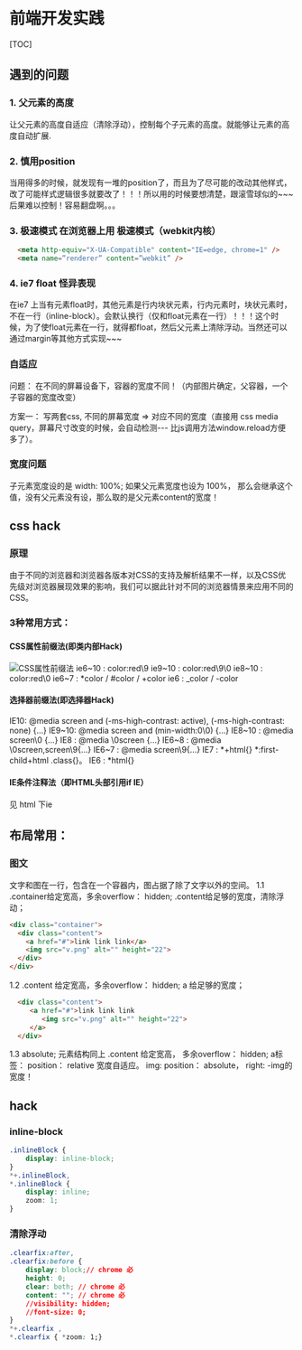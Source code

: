 # 前端开发实践

[TOC]

## 遇到的问题
### 1. 父元素的高度
让父元素的高度自适应（清除浮动），控制每个子元素的高度。就能够让元素的高度自动扩展.

### 2. 慎用position
当用得多的时候，就发现有一堆的position了，而且为了尽可能的改动其他样式，改了可能样式逻辑很多就要改了！！！所以用的时候要想清楚，跟滚雪球似的~~~ 后果难以控制！容易翻盘啊。。。

###  3. 极速模式 在浏览器上用 极速模式（webkit内核）

  ```html
    <meta http-equiv="X-UA-Compatible" content="IE=edge, chrome=1" />
    <meta name=”renderer” content=”webkit” />
  ```

### 4. ie7 float 怪异表现
在ie7 上当有元素float时，其他元素是行内块状元素，行内元素时，块状元素时，不在一行（inline-block）。会默认换行（仅和float元素在一行）！！！这个时候，为了使float元素在一行，就得都float，然后父元素上清除浮动。当然还可以通过margin等其他方式实现~~~

### 自适应
问题： 在不同的屏幕设备下，容器的宽度不同！（内部图片确定，父容器，一个子容器的宽度改变）

方案一： 写两套css, 不同的屏幕宽度 => 对应不同的宽度（直接用 css media query，屏幕尺寸改变的时候，会自动检测--- 比js调用方法window.reload方便多了）。

### 宽度问题
子元素宽度设的是 width: 100%; 如果父元素宽度也设为 100%， 那么会继承这个值，没有父元素没有设，那么取的是父元素content的宽度！ 




## css hack
### 原理
由于不同的浏览器和浏览器各版本对CSS的支持及解析结果不一样，以及CSS优先级对浏览器展现效果的影响，我们可以据此针对不同的浏览器情景来应用不同的CSS。

### 3种常用方式：
#### CSS属性前缀法(即类内部Hack)
![CSS属性前缀法](http://s1.51cto.com/wyfs02/M01/7D/E5/wKiom1byQP2yuHuqAAD9y1u_iFA447.png)
ie6~10 : color:red\9
ie9~10 : color:red\9\0
ie8~10 : color:red\0
ie6~7  : *color  / #color / +color
ie6    : _color / -color


#### 选择器前缀法(即选择器Hack)

IE10: @media screen and (-ms-high-contrast: active), (-ms-high-contrast: none) {...}
IE9~10: @media screen and (min-width:0\0) {...}
IE8~10 : @media screen\0 {...}
IE8   : @media \0screen {...}
IE6~8 : @media \0screen\,screen\9{...}
IE6~7 : @media screen\9{...}
IE7 : *+html{}
      *:first-child+html .class{}。
IE6 : *html{}


#### IE条件注释法（即HTML头部引用if IE）
见 html 下ie



## 布局常用：
### 图文
文字和图在一行，包含在一个容器内，图占据了除了文字以外的空间。
1.1  .container给定宽高，多余overflow： hidden; .content给足够的宽度，清除浮动； 

```html
<div class="container">
  <div class="content">
    <a href="#">link link link</a>
    <img src="v.png" alt="" height="22">
  </div>
</div>
```

1.2  .content 给定宽高，多余overflow： hidden; a 给足够的宽度；
   
```html
  <div class="content">
     <a href="#">link link link 
        <img src="v.png" alt="" height="22">
     </a>
  </div>
```

1.3  absolute; 元素结构同上 .content 给定宽高， 多余overflow： hidden;  a标签： position： relative 宽度自适应。 img: position： absolute， right: -img的宽度！
   


## hack
### inline-block
```css
.inlineBlock {
	display: inline-block;
}
*+.inlineBlock,
*.inlineBlock {
	display: inline;
	zoom: 1;
}
```
### 清除浮动
```css
.clearfix:after,
.clearfix:before {
	display: block;// chrome 必
	height: 0;
	clear: both; // chrome 必
	content: ""; // chrome 必
	//visibility: hidden;
	//font-size: 0;
}
*+.clearfix ,
*.clearfix { *zoom: 1;}

```